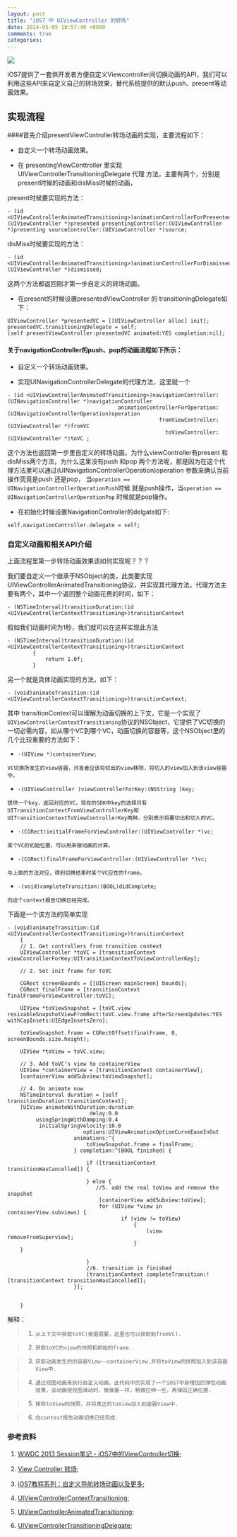 ```yaml
---
layout: post
title: "iOS7 中 UIViewController 的转场"
date: 2014-05-05 18:57:40 +0800
comments: true
categories: 
---
```



![](http://ww3.sinaimg.cn/large/8bcaa2dfjw1ec8pxqd4plj20dw07sdgr.jpg)

iOS7提供了一套供开发者方便自定义Viewcontroller间切换动画的API，我们可以利用这些API来自定义自己的转场效果，替代系统提供的默认push、present等动画效果。

## 实现流程 

####首先介绍presentViewController转场动画的实现，主要流程如下：


* 自定义一个转场动画效果。

* 在 presentingViewConttroller 里实现 UIViewControllerTransitioningDelegate 代理	方法，主要有两个，分别是present时候的动画和disMiss时候的动画，
	
present时候要实现的方法：

``` objc		
- (id <UIViewControllerAnimatedTransitioning>)animationControllerForPresentedController:(UIViewController *)presented presentingController:(UIViewController *)presenting sourceController:(UIViewController *)source;
```	
	
disMiss时候要实现的方法：

``` objc
- (id <UIViewControllerAnimatedTransitioning>)animationControllerForDismissedController:(UIViewController *)dismissed;
```	
		
		
这两个方法都返回刚才第一步自定义的转场动画。
	
* 在present的时候设置presentedViewController 的 transitioningDelegate如下：

``` objc	
UIViewController *presentedVC = [[UIViewController alloc] init];
presentedVC.transitioningDelegate = self;
[self presentViewController:presentedVC animated:YES completion:nil];
```

#### 关于navigationController的push、pop的动画流程如下所示：

* 自定义一个转场动画效果。

* 实现UINavigationControllerDelegate的代理方法，这里就一个

``` objc
- (id <UIViewControllerAnimatedTransitioning>)navigationController:(UINavigationController *)navigationController
                                   animationControllerForOperation:(UINavigationControllerOperation)operation
                                                fromViewController:(UIViewController *)fromVC
                                                  toViewController:(UIViewController *)toVC ;                                                 
```    
                       
这个方法也返回第一步里自定义的转场动画。为什么viewController有present 和disMiss两个方法，为什么这里没有push 和pop 两个方法呢，那是因为在这个代理方法里可以通过(UINavigationControllerOperation)operation 参数来确认当前操作究竟是push 还是pop， 当`operation == UINavigationControllerOperationPush`时候 就是push操作，当`operation == UINavigationControllerOperationPop` 时候就是pop操作。
                                                                          

*  在初始化时候设置NavigationController的delgate如下:

``` objc
self.navigationController.delegate = self;
```	
		
### 自定义动画和相关API介绍

上面流程里第一步转场动画效果该如何实现呢？？？

 
我们要自定义一个继承于NSObject的类，此类要实现UIViewControllerAnimatedTransitioning协议，并实现其代理方法，代理方法主要有两个，其中一个返回整个动画花费的时间，如下：

``` objc
- (NSTimeInterval)transitionDuration:(id <UIViewControllerContextTransitioning>)transitionContext
```

假如我们动画时间为1秒，我们就可以在这样实现此方法

``` objc
- (NSTimeInterval)transitionDuration:(id <UIViewControllerContextTransitioning>)transitionContext
		{
			return 1.0f;
		}
``` 

另一个就是具体动画实现的方法，如下：

``` objc
- (void)animateTransition:(id <UIViewControllerContextTransitioning>)transitionContext;
```

其中	transitionContext可以理解为动画切换的上下文，它是一个实现了 `UIViewControllerContextTransitioning`协议的NSObject，它提供了VC切换的一切必需内容，如从哪个VC到哪个VC，动画切换的容器等，这个NSObject里的几个比较重要的方法如下：
	
   * `-(UIView *)containerView; `

	VC切换所发生的view容器，开发者应该将切出的view移除，将切入的view加入到该view容器中。
	
   * `-(UIViewController )viewControllerForKey:(NSString )key; `

	提供一个key，返回对应的VC。现在的SDK中key的选择只有UITransitionContextFromViewControllerKey和UITransitionContextToViewControllerKey两种，分别表示将要切出和切入的VC。

   * `-(CGRect)initialFrameForViewController:(UIViewController *)vc; `

	某个VC的初始位置，可以用来做动画的计算。

   * `-(CGRect)finalFrameForViewController:(UIViewController *)vc;`

	与上面的方法对应，得到切换结束时某个VC应在的frame。

   * `-(void)completeTransition:(BOOL)didComplete; `

	向这个context报告切换已经完成。
	
	
下面是一个该方法的简单实现

``` 
- (void)animateTransition:(id <UIViewControllerContextTransitioning>)transitionContext
	{
    // 1. Get controllers from transition context
    UIViewController *toVC = [transitionContext viewControllerForKey:UITransitionContextToViewControllerKey];
 
    // 2. Set init frame for toVC
    
    CGRect screenBounds = [[UIScreen mainScreen] bounds];
    CGRect finalFrame = [transitionContext finalFrameForViewController:toVC];
    
    UIView *toViewSnapshot = [toVC.view resizableSnapshotViewFromRect:toVC.view.frame afterScreenUpdates:YES withCapInsets:UIEdgeInsetsZero];
 	
    toViewSnapshot.frame = CGRectOffset(finalFrame, 0, screenBounds.size.height);
    
    UIView *toView = toVC.view;
    
    // 3. Add toVC's view to containerView
    UIView *containerView = [transitionContext containerView];
    [containerView addSubview:toViewSnapshot];
    
    // 4. Do animate now
    NSTimeInterval duration = [self transitionDuration:transitionContext];
    [UIView animateWithDuration:duration
                          delay:0.0
         usingSpringWithDamping:0.4
          initialSpringVelocity:10.0
                        options:UIViewAnimationOptionCurveEaseInOut
                     animations:^{
                         toViewSnapshot.frame = finalFrame;
                     } completion:^(BOOL finished) {

                         if ([transitionContext transitionWasCancelled]) {
                            
                         } else {
							//5. add the real toView and remove the snapshot
                             [containerView addSubview:toView];
                             for (UIView *view in containerView.subviews) {
        							if (view != toView) 
        								{
            								[view removeFromSuperview];
        								}
    }

                         }
                         //6. transition is finished
                         [transitionContext completeTransition:![transitionContext transitionWasCancelled]];
                     }];
    

	}
```
	
		

解释：

>1. 	从上下文中获取toVC(根据需要，这里也可以获取到fromVC).

>2. 	获取toVC的view的快照和初始的frame.

>3. 	获取动画发生的的容器View——containerView,并将toView的快照加入到该容器View中.

>4. 	通过视图动画来执行自定义动画，此代码中的实现了一个iOS7中新增加的弹性动画效果，该动画使视图滑动时，像弹簧一样，稍微拉伸一些，再弹回正确位置.

>5. 	移除toView的快照，并将真正的toView加入到容器View中.

>6. 	向context报告动画切换已经完成.


### 参考资料

1. [WWDC 2013 Session笔记 - iOS7中的ViewController切换](http://onevcat.com/2013/10/vc-transition-in-ios7/);

2. [View Controller 转场](http://objccn.io/issue-5-3/);

3. [iOS7教程系列：自定义导航转场动画以及更多](http://www.cocoachina.com/gamedev/misc/2013/1224/7597.html);

4. [UIViewControllerContextTransitioning](https://developer.apple.com/library/ios/documentation/UIKit/Reference/UIViewControllerContextTransitioning_protocol/Reference/Reference.html);

5. [UIViewControllerAnimatedTransitioning](https://developer.apple.com/library/ios/documentation/UIKit/Reference/UIViewControllerAnimatedTransitioning_Protocol/Reference/Reference.html);

6. [UIViewControllerTransitioningDelegate](https://developer.apple.com/library/ios/documentation/uikit/reference/UIViewControllerTransitioningDelegate_protocol/Reference/Reference.html);

